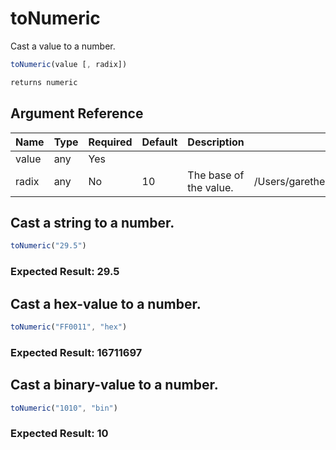# toNumeric

Cast a value to a number.

```javascript
toNumeric(value [, radix])
```

```javascript
returns numeric
```

## Argument Reference

| Name | Type | Required | Default | Description | Values |
| --- | --- | --- | --- | --- | --- |
| value | any | Yes |  |  |  |
| radix | any | No | 10 | The base of the value. | /Users/garethedwards/development/github/cfdocs/docs/functions/tonumeric.md|hex |

## Cast a string to a number.

```javascript
toNumeric("29.5")
```

### Expected Result: 29.5

## Cast a hex-value to a number.

```javascript
toNumeric("FF0011", "hex")
```

### Expected Result: 16711697

## Cast a binary-value to a number.

```javascript
toNumeric("1010", "bin")
```

### Expected Result: 10

